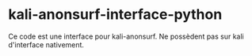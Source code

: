 # kali-anonsurf-interface-python
Ce code est une interface pour kali-anonsurf.
Ne possèdent pas sur kali d'interface nativement. 

